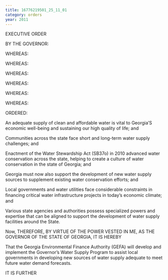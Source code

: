 ```yaml
---
title: 16776219501_25_11_01
category: orders
year: 2011
---
```

 

EXECUTIVE ORDER

BY THE GOVERNOR:

WHEREAS:

WHEREAS:

WHEREAS:

WHEREAS:

WHEREAS:

WHEREAS:

ORDERED:

An adequate supply of clean and affordable water is vital to
Georgia’S economic well-being and sustaining our high quality of
life; and

Communities across the state face short and long-term water supply
challenges; and

Enactment of the Water Stewardship Act (SB37o) in 2010 advanced
water conservation across the state, helping to create a culture of
water conservation in the state of Georgia; and

Georgia must now also support the development of new water
supply sources to supplement existing water conservation efforts;
and

Local governments and water utilities face considerable constraints
in ﬁnancing critical water infrastructure projects in today’s
economic climate; and

Various state agencies and authorities possess specialized powers
and expertise that can be aligned to support the development of
water supply facilities around the State.

Now, THEREFORE, BY VIRTUE OF THE POWER VESTED IN ME, AS
THE GOVERNOR OF THE STATE OF GEORGIA, IT IS HEREBY

That the Georgia Environmental Finance Authority (GEFA) will
develop and implement the Governor’s Water Supply Program to
assist local governments in developing new sources of water supply
adequate to meet future water demand forecasts.

IT IS FURTHER

